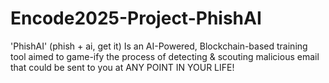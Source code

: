 # Encode2025-Project-PhishAI
'PhishAI' (phish + ai, get it) Is an AI-Powered, Blockchain-based training tool aimed to game-ify the process of detecting &amp; scouting malicious email that could be sent to you at ANY POINT IN YOUR LIFE! 
